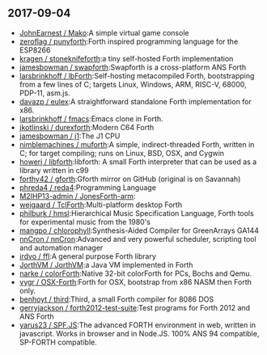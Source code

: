 ## 2017-09-04

* [JohnEarnest / Mako](https://github.com/JohnEarnest/Mako):A simple virtual game console
* [zeroflag / punyforth](https://github.com/zeroflag/punyforth):Forth inspired programming language for the ESP8266
* [kragen / stoneknifeforth](https://github.com/kragen/stoneknifeforth):a tiny self-hosted Forth implementation
* [jamesbowman / swapforth](https://github.com/jamesbowman/swapforth):Swapforth is a cross-platform ANS Forth
* [larsbrinkhoff / lbForth](https://github.com/larsbrinkhoff/lbForth):Self-hosting metacompiled Forth, bootstrapping from a few lines of C; targets Linux, Windows, ARM, RISC-V, 68000, PDP-11, asm.js.
* [davazp / eulex](https://github.com/davazp/eulex):A straightforward standalone Forth implementation for x86.
* [larsbrinkhoff / fmacs](https://github.com/larsbrinkhoff/fmacs):Emacs clone in Forth.
* [jkotlinski / durexforth](https://github.com/jkotlinski/durexforth):Modern C64 Forth
* [jamesbowman / j1](https://github.com/jamesbowman/j1):The J1 CPU
* [nimblemachines / muforth](https://github.com/nimblemachines/muforth):A simple, indirect-threaded Forth, written in C; for target compiling; runs on Linux, BSD, OSX, and Cygwin
* [howerj / libforth](https://github.com/howerj/libforth):libforth: A small Forth interpreter that can be used as a library written in c99
* [forthy42 / gforth](https://github.com/forthy42/gforth):Gforth mirror on GitHub (original is on Savannah)
* [phreda4 / reda4](https://github.com/phreda4/reda4):Programming Language
* [M2IHP13-admin / JonesForth-arm](https://github.com/M2IHP13-admin/JonesForth-arm):
* [wejgaard / TclForth](https://github.com/wejgaard/TclForth):Multi-platform desktop Forth
* [philburk / hmsl](https://github.com/philburk/hmsl):Hierarchical Music Specification Language, Forth tools for experimental music from the 1980's
* [mangpo / chlorophyll](https://github.com/mangpo/chlorophyll):Synthesis-Aided Compiler for GreenArrays GA144
* [nnCron / nnCron](https://github.com/nnCron/nnCron):Advanced and very powerful scheduler, scripting tool and automation manager
* [irdvo / ffl](https://github.com/irdvo/ffl):A general purpose Forth library
* [JorthVM / JorthVM](https://github.com/JorthVM/JorthVM):a Java VM implemented in Forth
* [narke / colorForth](https://github.com/narke/colorForth):Native 32-bit colorForth for PCs, Bochs and Qemu.
* [vygr / OSX-Forth](https://github.com/vygr/OSX-Forth):Forth for OSX, bootstrap from x86 NASM then Forth only.
* [benhoyt / third](https://github.com/benhoyt/third):Third, a small Forth compiler for 8086 DOS
* [gerryjackson / forth2012-test-suite](https://github.com/gerryjackson/forth2012-test-suite):Test programs for Forth 2012 and ANS Forth
* [yarus23 / SPF.JS](https://github.com/yarus23/SPF.JS):The advanced FORTH environment in web, written in javascript. Works in browser and in Node.JS. 100% ANS 94 compatible, SP-FORTH compatible.
